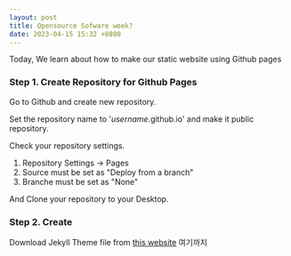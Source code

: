 ```yaml
---
layout: post
title: Opensource Sofware week?
date: 2023-04-15 15:32 +0800
---
```


Today, We learn about how to make our static website using Github pages

### Step 1. Create Repository for Github Pages

Go to Github and create new repository.

Set the repository name to '*username*.github.io' and make it public repository.

Check your repository settings.
1. Repository Settings -> Pages
2. Source must be set as "Deploy from a branch"
3. Branche must be set as "None"

And Clone your  repository to your Desktop.

### Step 2. Create

Download Jekyll Theme file from [this website](http://jekyllthemes.org)
여기까지

